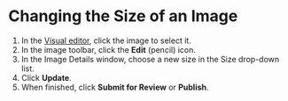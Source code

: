 # Changing the Size of an Image

1. In the [Visual editor](../working-with-text-and-links/working-with-content-in-the-visual-editor.md), click the image to select it.
2. In the image toolbar, click the **Edit** (pencil) icon.&#x20;
3. In the Image Details window, choose a new size in the Size drop-down list.
4. Click **Update**.
5. When finished, click **Submit for Review** or **Publish**.&#x20;
